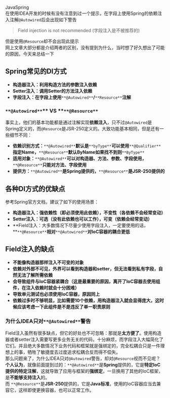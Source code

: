 JavaSpring<br />在使用IDEA开发的时候有没有注意到过一个提示，在字段上使用Spring的依赖注入注解`@Autowired`后会出现如下警告
> Field injection is not recommended (字段注入是不被推荐的)

但是使用`@Resource`却不会出现此提示<br />网上文章大部分都是介绍两者的区别，没有提到为什么，当时想了好久想出了可能的原因，今天来总结一下
<a name="W5Hew"></a>
## Spring常见的DI方式

- **构造器注入：利用构造方法的参数注入依赖**
- **Setter注入：调用Setter的方法注入依赖**
- **字段注入：在字段上使用**`**@Autowired**`**/**`**Resource**`**注解**
<a name="Iudxb"></a>
### `**@Autowired**`** VS **`**@Resource**`
事实上，他们的基本功能都是通过注解实现**依赖注入**，只不过`@Autowired`是Spring定义的，而`@Resource`是JSR-250定义的。大致功能基本相同，但是还有一些细节不同：

- **依赖识别方式：**`**@Autowired**`**默认是**`**byType**`**可以使用**`**@Qualifier**`**指定Name，**`**@Resource**`**默认ByName如果找不到则**`**ByType**`
- **适用对象：**`**@Autowired**`**可以对构造器、方法、参数、字段使用，**`**@Resource**`**只能对方法、字段使用**
- **提供方：**`**@Autowired**`**是Spring提供的，**`**@Resource**`**是JSR-250提供的**
<a name="CLhGB"></a>
## 各种DI方式的优缺点
参考Spring官方文档，建议了如下的使用场景：

- **构造器注入：强依赖性（即必须使用此依赖），不变性（各依赖不会经常变动）**
- **Setter注入：可选（没有此依赖也可以工作），可变（依赖会经常变动）**
- **Field注入：大多数情况下尽量少使用字段注入，一定要使用的话， **`**@Resource**`**相对**`**@Autowired**`**对IoC容器的耦合更低**
<a name="cmNSv"></a>
## Field注入的缺点

- **不能像构造器那样注入不可变的对象**
- **依赖对外部不可见，外界可以看到构造器和setter，但无法看到私有字段，自然无法了解所需依赖**
- **会导致组件与IoC容器紧耦合（这是最重要的原因，离开了IoC容器去使用组件，在注入依赖时就会十分困难）**
- **导致单元测试也必须使用IoC容器，原因同上**
- **依赖过多时不够明显，比如需要10个依赖，用构造器注入就会显得庞大，这时候应该考虑一下此组件是不是违反了单一职责原则**
<a name="cg2rn"></a>
### **为什么IDEA只对**`**@Autowired**`**警告**
Field注入虽然有很多缺点，但它的好处也不可忽略：那就是**太方便了**。使用构造器或者setter注入需要写更多业务无关的代码，十分麻烦，而字段注入大幅简化了它们。并且绝大多数情况下业务代码和框架就是强绑定的，完全松耦合只是一件理想上的事，牺牲了敏捷度去过度追求松耦合反而得不偿失。<br />那么问题来了，为什么IDEA只对`@Autowired`警告，却对`@Resource`视而不见呢？<br />**个人认为**，就像前面提到过的：`**@Autowired**`是**Spring**提供的，它是**特定IoC提供的特定注解**，这就导致了应用与框架的**强绑定**，一旦换用了其他的IoC框架，是**不能够支持注入**的。<br />而 `**@Resource**`是**JSR-250**提供的，它是**Java标准**，使用的IoC容器应当去兼容它，这样即使更换容器，也可以正常工作。
